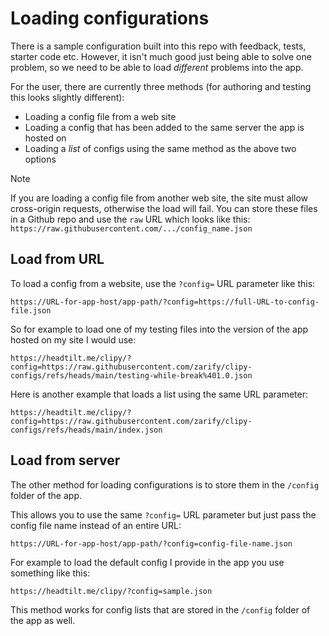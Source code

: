 # Loading configurations

There is a sample configuration built into this repo with feedback, tests, starter code etc.
However, it isn't much good just being able to solve one problem, so we need to be able to load
*different* problems into the app.

For the user, there are currently three methods (for authoring and testing this looks slightly
different):
- Loading a config file from a web site
- Loading a config that has been added to the same server the app is hosted on
- Loading a *list* of configs using the same method as the above two options

> [!NOTE]
> If you are loading a config file from another web site, the site must allow cross-origin
> requests, otherwise the load will fail. You can store these files in a Github repo and
> use the `raw` URL which looks like this: `https://raw.githubusercontent.com/.../config_name.json`

## Load from URL

To load a config from a website, use the `?config=` URL parameter like this:

`https://URL-for-app-host/app-path/?config=https://full-URL-to-config-file.json`

So for example to load one of my testing files into the version of the app hosted on my site
I would use:

`https://headtilt.me/clipy/?config=https://raw.githubusercontent.com/zarify/clipy-configs/refs/heads/main/testing-while-break%401.0.json`

Here is another example that loads a list using the same URL parameter:

`https://headtilt.me/clipy/?config=https://raw.githubusercontent.com/zarify/clipy-configs/refs/heads/main/index.json`

## Load from server

The other method for loading configurations is to store them in the `/config` folder of the app.

This allows you to use the same `?config=` URL parameter but just pass the config file name instead of an entire URL:

`https://URL-for-app-host/app-path/?config=config-file-name.json`

For example to load the default config I provide in the app you use something like this:

`https://headtilt.me/clipy/?config=sample.json`

This method works for config lists that are stored in the `/config` folder of the app as well.